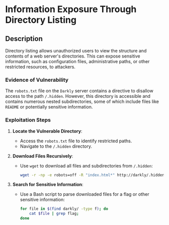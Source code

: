# Information Exposure Through Directory Listing

## Description

Directory listing allows unauthorized users to view the structure and contents of a web server's directories. This can expose sensitive information, such as configuration files, administrative paths, or other restricted resources, to attackers.

### Evidence of Vulnerability

The `robots.txt` file on the `Darkly` server contains a directive to disallow access to the path `/.hidden`. However, this directory is accessible and contains numerous nested subdirectories, some of which include files like `README` or potentially sensitive information.

### Exploitation Steps

1. **Locate the Vulnerable Directory**:
   - Access the `robots.txt` file to identify restricted paths.
   - Navigate to the `/.hidden` directory.

2. **Download Files Recursively**:
   - Use `wget` to download all files and subdirectories from `/.hidden`:
     ```bash
     wget -r -np -e robots=off -R "index.html*" http://darkly/.hidden/
     ```

3. **Search for Sensitive Information**:
   - Use a Bash script to parse downloaded files for a flag or other sensitive information:
     ```bash
     for file in $(find darkly/ -type f); do
         cat $file | grep flag;
     done
     ```